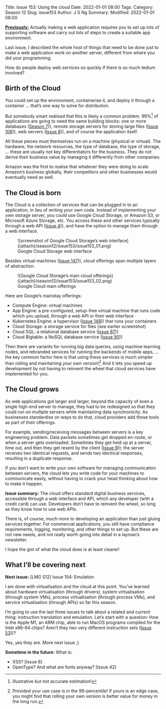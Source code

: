 Title: Issue 153: Using the cloud
Date: 2022-01-01 08:00
Tags: 
Category: Season 12
Slug: issue153
Author: J S Ng
Summary: 
Modified: 2022-01-01 08:00

[**Previously:**](https://buttondown.email/laymansguide/archive/) Actually making a web application requires you to set up lots of supporting software and carry out lots of steps to create a suitable app environment.

Last issue, I described the whole host of things that need to be done just to make a web application work on another server, different from where you did your programming.

How do people deploy web services so quickly if there is so much tedium involved?

## Birth of the Cloud

You could set up the environment, containerise it, and deploy it through a container … that’s one way to solve for distribution.

But somebody smart realised that this is likely a common problem. 99%[^1] of applications are going to need the same building blocks: one or more databases ([Season 7]({filename}/season07/issue079/issue079.md))), remote storage servers for storing large files ([Issue 106]({filename}/season09/issue106/issue106.md))), web servers ([Issue 8]({filename}/season01/issue008/issue008.md))), and of course the application itself.

[^1]: Illustrative but not accurate estimation!

All these pieces must themselves run on a machine (physical or virtual). The hardware, the network resources, the type of database, the type of storage, … these are usually not key differentiators for the business. They do not derive their business value by managing it differently from other companies.

Amazon was the first to realise that whatever they were doing to scale Amazon’s business globally, their competitors and other businesses would eventually need as well.

## The Cloud is born

The Cloud is a collection of services that can be plugged in to an application, in lieu of writing your own code. Instead of implementing your own storage server, you could use Google Cloud Storage, or Amazon S3, or Microsoft Azure Storage, etc. You access these and other services typically through a web API ([Issue 4]({filename}/season01/issue004/issue004.md))), and have the option to manage them through a web interface.

<figure>
    ![screenshot of Google Cloud Storage’s web interface]({attach}/season12/issue153/issue153_01.png)
    <figcaption>Google Cloud Storage web interface</figcaption>    
</figure>

Besides virtual machines ([Issue 147]({filename}/season12/issue147/issue147.md))), cloud offerings span multiple layers of abstraction.

<figure>
    ![Google Cloud Storage’s main cloud offerings]({attach}/season12/issue153/issue153_02.png)
    <figcaption>Google Cloud main offerings</figcaption>    
</figure>

Here are Google’s mainstay offerings:

- Compute Engine: virtual machines
- App Engine: a pre-configured, setup-free virtual machine that runs code which you upload, through a web API or their web interface
- Kubernetes Engine: a hypervisor ([Issue 148]({filename}/season12/issue148/issue148.md))) that runs your containers
- Cloud Storage: a storage service for files (see earlier screenshot)
- Cloud SQL: a relational database service ([Issue 87]({filename}/season07/issue087/issue087.md)))
- Cloud Bigtable: a NoSQL database service ([Issue 90]({filename}/season07/issue090/issue090.md)))

Then there are variants for running big data queries, using machine learning nodes, and rebranded services for running the backends of mobile apps, … the key common factor here is that using these services is much simpler than rolling and maintaining your own version![^2] And it lets you speed up development by not having to reinvent the wheel that cloud services have implemented for you.

[^2]: Provided your use case is in the 99-percentile! If yours is an edge case, you might find that rolling your own version is better value for money in the long run.

## The Cloud grows

As web applications got larger and larger, beyond the capacity of even a single high-end server to manage, they had to be redesigned so that they could run on multiple servers while maintaining data synchronicity. As businesses standardise on ways to do that, cloud providers add these tools as part of their offerings.

For example, sending/receiving messages between servers is a key engineering problem. Data packets sometimes get dropped en-route, or when a server gets overloaded. Sometimes they get held up at a server, time out, and then they get resent by the client ([Issue 9]({filename}/season01/issue009/issue009.md))); the server receives two identical requests, and sends two identical responses, resulting in a duplicate response.

If you don’t want to write your own software for managing communication between servers, the cloud lets you write code for your machines to communicate easily, without having to crack your head thinking about how to make it happen.

**Issue summary:** The cloud offers standard digital business services, accessible through a web interface and API, which any developer (with a credit card) can use. Developers don’t have to reinvent the wheel, so long as they know how to use web APIs.

There is, of course, much more to developing an application than just gluing services together. For commercial applications, you still have compliance requirements, logging, monitoring, and other things to set up. But these are not new needs, and not really worth going into detail in a layman’s newsletter.

I hope the gist of what the cloud does is at least clearer!

## What I’ll be covering next

**Next issue:** [LMG S12] Issue 154: Emulation

I am done with virtualisation and the cloud at this point. You’ve learned about hardware virtualisation (through drivers), system virtualisation (through system VMs), process virtualisation (through process VMs), and service virtualisation (through APIs) so far this season.

I’m going to use the last three issues to talk about a related and current thing: instruction translation and emulation. Let’s start with a question: How is the Apple M1, an ARM chip, able to run MacOS programs compiled for the Intel x86-64 chips? Aren’t they two very different instruction sets ([Issue 53]({filename}/season05/issue053/issue053.md)))?

Yes, yes they are. More next issue ;)

**Sometime in the future:** What is:

- XSS? [Issue 8]
- OpenType? And what are fonts anyway? [Issue 42]
